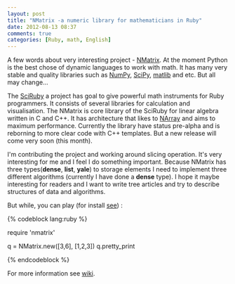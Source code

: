 ```yaml
---
layout: post
title: "NMatrix -a numeric library for mathematicians in Ruby"
date: 2012-08-13 08:37
comments: true
categories: [Ruby, math, English]
---
```


A few words about very interesting project - [NMatrix](https://github.com/SciRuby/nmatrix). At the moment Python is the best chose of dynamic languages to work with math. It has many very stable and quality libraries such as [NumPy](http://numpy.scipy.org/), [SciPy](http://www.scipy.org/), [matlib](http://matplotlib.sourceforge.net/) and etc. But all may change... 

<!-- more -->

The [SciRuby](http://sciruby.com/) a project has goal to give powerful math instruments for Ruby programmers. It consists of several libraries for calculation and visualisation. The NMatrix is core library of the SciRuby for linear algebra written in C and C++. It has architecture that likes to [NArray](http://narray.rubyforge.org/) and aims to maximum performance. Currently the library have status pre-alpha and is reborning to more clear code with C++ templates. But a new release will come very soon (this month). 

I'm contributing the project and working around slicing operation. It's very interesting for me and I feel I do something important. Because NMatrix has three types(__dense__, __list__, __yale__) to storage elements I need to implement three different algorithms (currently I have done a __dense__ type). I hope it maybe interesting for readers and I want to write tree articles and try to describe structures of data and algorithms. 

But while, you can play (for install [see](https://github.com/SciRuby/nmatrix/wiki/NMatrix-Installation)) :


{% codeblock lang:ruby %}

require 'nmatrix'

q = NMatrix.new([3,6], [1,2,3])
q.pretty_print

{% endcodeblock %}

For more information see [wiki](https://github.com/SciRuby/nmatrix/wiki/NMatrix). 
